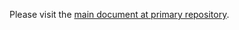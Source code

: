 Please visit the [main document at primary repository](https://github.com/p-stream/p-stream/blob/dev/.github/CODE_OF_CONDUCT.md).
